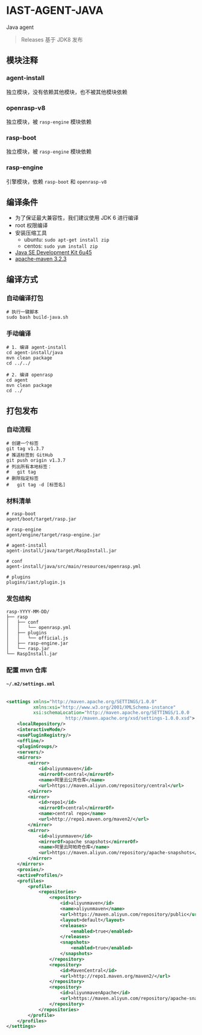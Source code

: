 # IAST-AGENT-JAVA

Java agent
> Releases 基于 JDK8 发布

## 模块注释

### agent-install

独立模块，没有依赖其他模块，也不被其他模块依赖

### openrasp-v8

独立模块，被 `rasp-engine` 模块依赖

### rasp-boot

独立模块，被 `rasp-engine` 模块依赖

### rasp-engine

引擎模块，依赖 `rasp-boot` 和 `openrasp-v8`

## 编译条件

[//]: # (git config --global https.proxy http://192.168.198.1:10809)

[//]: # (git config --global http.proxy http://192.168.198.1:10809)

* 为了保证最大兼容性，我们建议使用 JDK 6 进行编译
* root 权限编译
* 安装压缩工具
  * ubuntu: `sudo apt-get install zip`
  * centos: `sudo yum install zip`
* [Java SE Development Kit 6u45](http://www.oracle.com/technetwork/java/javase/downloads/java-archive-downloads-javase6-419409.html)
* [apache-maven 3.2.3](https://repo.maven.apache.org/maven2/org/apache/maven/apache-maven/3.2.3/apache-maven-3.2.3-bin.zip)

## 编译方式

### 自动编译打包

```shell
# 执行一键脚本
sudo bash build-java.sh

```

### 手动编译

```shell
# 1. 编译 agent-install
cd agent-install/java
mvn clean package
cd ../../

# 2. 编译 openrasp
cd agent
mvn clean package
cd ../

```

## 打包发布

### 自动流程

```shell
# 创建一个标签
git tag v1.3.7
# 推送标签到 GitHub
git push origin v1.3.7
# 列出所有本地标签：
#   git tag
# 删除指定标签
#   git tag -d [标签名]
```

### 材料清单

```shell
# rasp-boot
agent/boot/target/rasp.jar

# rasp-engine
agent/engine/target/rasp-engine.jar

# agent-install
agent-install/java/target/RaspInstall.jar

# conf
agent-install/java/src/main/resources/openrasp.yml

# plugins
plugins/iast/plugin.js
```

### 发包结构

```shell
rasp-YYYY-MM-DD/
├── rasp
│   ├── conf
│   │   └── openrasp.yml
│   ├── plugins
│   │   └── official.js
│   ├── rasp-engine.jar
│   └── rasp.jar
└── RaspInstall.jar
```

### 配置 mvn 仓库

#### `~/.m2/settings.xml`

```xml

<settings xmlns="http://maven.apache.org/SETTINGS/1.0.0"
          xmlns:xsi="http://www.w3.org/2001/XMLSchema-instance"
          xsi:schemaLocation="http://maven.apache.org/SETTINGS/1.0.0
                      http://maven.apache.org/xsd/settings-1.0.0.xsd">
    <localRepository/>
    <interactiveMode/>
    <usePluginRegistry/>
    <offline/>
    <pluginGroups/>
    <servers/>
    <mirrors>
        <mirror>
            <id>aliyunmaven</id>
            <mirrorOf>central</mirrorOf>
            <name>阿里云公共仓库</name>
            <url>https://maven.aliyun.com/repository/central</url>
        </mirror>
        <mirror>
            <id>repo1</id>
            <mirrorOf>central</mirrorOf>
            <name>central repo</name>
            <url>http://repo1.maven.org/maven2/</url>
        </mirror>
        <mirror>
            <id>aliyunmaven</id>
            <mirrorOf>apache snapshots</mirrorOf>
            <name>阿里云阿帕奇仓库</name>
            <url>https://maven.aliyun.com/repository/apache-snapshots</url>
        </mirror>
    </mirrors>
    <proxies/>
    <activeProfiles/>
    <profiles>
        <profile>
            <repositories>
                <repository>
                    <id>aliyunmaven</id>
                    <name>aliyunmaven</name>
                    <url>https://maven.aliyun.com/repository/public</url>
                    <layout>default</layout>
                    <releases>
                        <enabled>true</enabled>
                    </releases>
                    <snapshots>
                        <enabled>true</enabled>
                    </snapshots>
                </repository>
                <repository>
                    <id>MavenCentral</id>
                    <url>http://repo1.maven.org/maven2/</url>
                </repository>
                <repository>
                    <id>aliyunmavenApache</id>
                    <url>https://maven.aliyun.com/repository/apache-snapshots</url>
                </repository>
            </repositories>
        </profile>
    </profiles>
</settings>
```
